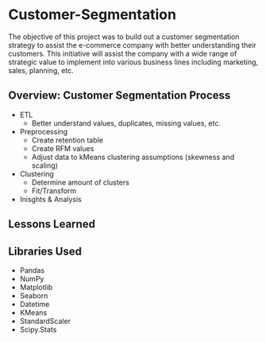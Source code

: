 # Customer-Segmentation

The objective of this project was to build out a customer segmentation strategy to assist the e-commerce company with better understanding their customers. This initiative will assist the company with a wide range of strategic value to implement into various business lines including marketing, sales, planning, etc. 

## Overview: Customer Segmentation Process
- ETL
  - Better understand values, duplicates, missing values, etc.
- Preprocessing
  - Create retention table
  - Create RFM values
  - Adjust data to kMeans clustering assumptions (skewness and scaling)
- Clustering
  - Determine amount of clusters
  - Fit/Transform
- Inisghts & Analysis

## Lessons Learned

## Libraries Used
- Pandas
- NumPy
- Matplotlib
- Seaborn
- Datetime
- KMeans
- StandardScaler
- Scipy.Stats

